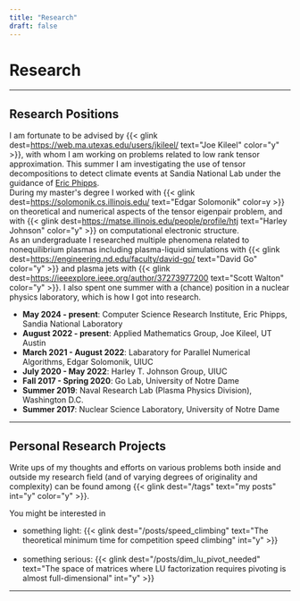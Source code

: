 ```yaml
---
title: "Research"
draft: false
---
```


# Research

---

## Research Positions

I am fortunate to be advised by {{< glink dest=https://web.ma.utexas.edu/users/jkileel/ text="Joe Kileel" color="y" >}}, with whom I am working on problems related to low rank tensor approximation.
This summer I am investigating the use of tensor decompositions to detect climate events at Sandia National Lab under the guidance of [Eric Phipps](https://www.sandia.gov/ccr/staff/eric-t-phipps/).
<br>
During my master's degree I worked with
{{< glink dest=https://solomonik.cs.illinois.edu/ text="Edgar Solomonik" color=y >}}
on theoretical and numerical aspects of the tensor eigenpair problem, and with
{{< glink dest=https://matse.illinois.edu/people/profile/htj text="Harley Johnson" color="y" >}}
on computational electronic structure.
<br>
As an undergraduate I researched multiple phenomena related to
nonequilibrium plasmas including plasma-liquid simulations with
{{< glink dest=https://engineering.nd.edu/faculty/david-go/ text="David Go" color="y" >}}
and plasma jets with
{{< glink dest=https://ieeexplore.ieee.org/author/37273977200 text="Scott Walton" color="y" >}}.
I also spent one summer with a (chance) position in a nuclear
physics laboratory, which is how I got into research.

- <b>May 2024 - <span class="themecolor">present</span></b>: Computer Science Research Institute, Eric Phipps, Sandia National Laboratory
- <b>August 2022 - <span class="themecolor">present</span></b>: Applied Mathematics Group, Joe Kileel, UT Austin
- <b>March 2021 - August 2022</b>: Labaratory for Parallel Numerical Algorithms, Edgar Solomonik, UIUC
- <b>July 2020 - May 2022</b>: Harley T. Johnson Group, UIUC
- <b>Fall 2017 - Spring 2020</b>: Go Lab, University of Notre Dame
- <b>Summer 2019</b>: Naval Research Lab (Plasma Physics Division), Washington D.C.
- <b>Summer 2017</b>: Nuclear Science Laboratory, University of Notre Dame

---

## Personal Research Projects

Write ups of my thoughts and efforts on various problems both inside and outside my research field (and of varying degrees of originality and complexity) can be found among {{< glink dest="/tags" text="my posts" int="y" color="y" >}}.

You might be interested in

- something light: {{< glink dest="/posts/speed_climbing" text="The theoretical minimum time for competition speed climbing" int="y" >}}
<br><br>
- something serious: {{< glink dest="/posts/dim_lu_pivot_needed" text="The space of matrices where LU factorization requires pivoting is almost full-dimensional" int="y" >}}

---
